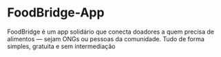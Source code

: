 # FoodBridge-App
FoodBridge é um app solidário que conecta doadores a quem precisa de alimentos — sejam ONGs ou pessoas da comunidade. Tudo de forma simples, gratuita e sem intermediação

